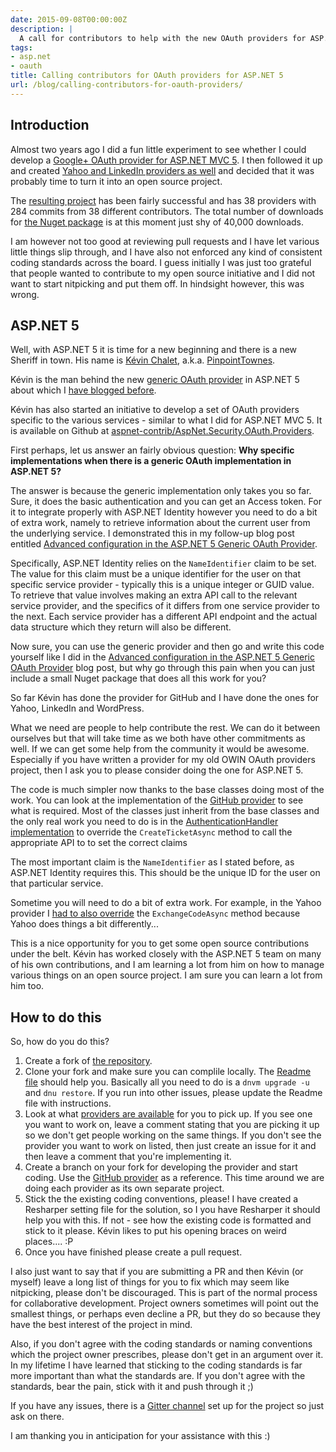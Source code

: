 ```yaml
---
date: 2015-09-08T00:00:00Z
description: |
  A call for contributors to help with the new OAuth providers for ASP.NET 5
tags:
- asp.net
- oauth
title: Calling contributors for OAuth providers for ASP.NET 5
url: /blog/calling-contributors-for-oauth-providers/
---
```


## Introduction

Almost two years ago I did a fun little experiment to see whether I could develop a [Google+ OAuth provider for ASP.NET MVC 5](/blog/google-oauth-sign-asp-net-identity). I then followed it up and created [Yahoo and LinkedIn providers as well](/blog/introducing-the-yahoo-linkedin-oauth-security-providers-for-owin) and decided that it was probably time to turn it into an open source project.

The [resulting project](https://github.com/RockstarLabs/OwinOAuthProviders) has been fairly successful and has 38 providers with 284 commits from 38 different contributors. The total number of downloads for [the Nuget package](https://www.nuget.org/packages/owin.security.providers) is at this moment just shy of 40,000 downloads.

I am however not too good at reviewing pull requests and I have let various little things slip through, and I have also not enforced any kind of consistent coding standards across the board. I guess initially I was just too grateful that people wanted to contribute to my open source initiative and I did not want to start nitpicking and put them off. In hindsight however, this was wrong.  

## ASP.NET 5

Well, with ASP.NET 5 it is time for a new beginning and there is a new Sheriff in town. His name is [Kévin Chalet](https://twitter.com/PinpointTownes), a.k.a. [PinpointTownes](https://github.com/PinpointTownes).

Kévin is the man behind the new [generic OAuth provider](https://github.com/aspnet/Security/tree/dev/src/Microsoft.AspNet.Authentication.OAuth) in ASP.NET 5 about which I [have blogged before](/blog/advanced-configuration-in-the-aspnet5-generic-oauth-provider). 

Kévin has also started an initiative to develop a set of OAuth providers specific to the various services - similar to what I did for ASP.NET MVC 5. It is available on Github at [aspnet-contrib/AspNet.Security.OAuth.Providers](https://github.com/aspnet-contrib/AspNet.Security.OAuth.Providers).

First perhaps, let us answer an fairly obvious question: **Why specific implementations when there is a generic OAuth implementation in ASP.NET 5?**

The answer is because the generic implementation only takes you so far. Sure, it does the basic authentication and you can get an Access token. For it to integrate properly with ASP.NET Identity however you need to do a bit of extra work, namely to retrieve information about the current user from the underlying service. I demonstrated this in my follow-up blog post entitled [Advanced configuration in the ASP.NET 5 Generic OAuth Provider](/blog/advanced-configuration-in-the-aspnet5-generic-oauth-provider).

Specifically, ASP.NET Identity relies on the `NameIdentifier` claim to be set. The value for this claim must be a unique identifier for the user on that specific service provider - typically this is a unique integer or GUID value. To retrieve that value involves making an extra API call to the relevant service provider, and the specifics of it differs from one service provider to the next. Each service provider has a different API endpoint and the actual data structure which they return will also be different. 

Now sure, you can use the generic provider and then go and write this code yourself like I did in the [Advanced configuration in the ASP.NET 5 Generic OAuth Provider](/blog/advanced-configuration-in-the-aspnet5-generic-oauth-provider) blog post, but why go through this pain when you can just include a small Nuget package that does all this work for you?

So far Kévin has done the provider for GitHub and I have done the ones for Yahoo, LinkedIn and WordPress. 

What we need are people to help contribute the rest. We can do it between ourselves but that will take time as we both have other commitments as well. If we can get some help from the community it would be awesome. Especially if you have written a provider for my old OWIN OAuth providers project, then I ask you to please consider doing the one for ASP.NET 5.

The code is much simpler now thanks to the base classes doing most of the work. You can look at the implementation of the [GitHub provider](https://github.com/aspnet-contrib/AspNet.Security.OAuth.Providers/tree/dev/src/AspNet.Security.OAuth.GitHub) to see what is required. Most of the classes just inherit from the base classes and the only real work you need to do is  in the [AuthenticationHandler implementation](https://github.com/aspnet-contrib/AspNet.Security.OAuth.Providers/blob/dev/src/AspNet.Security.OAuth.GitHub/GitHubAuthenticationHandler.cs) to override the `CreateTicketAsync` method to call the appropriate API to to set the correct claims

The most important claim is the `NameIdentifier` as I stated before, as ASP.NET Identity requires this. This should be the unique ID for the user on that particular service.

Sometime you will need to do a bit of extra work. For example, in the Yahoo provider I [had to also override](https://github.com/aspnet-contrib/AspNet.Security.OAuth.Providers/blob/dev/src/AspNet.Security.OAuth.Yahoo/YahooAuthenticationHandler.cs) the `ExchangeCodeAsync` method because Yahoo does things a bit differently...  

This is a nice opportunity for you to get some open source contributions under the belt. Kévin has worked closely with the ASP.NET 5 team on many of his own contributions, and I am learning a lot from him on how to manage various things on an open source project. I am sure you can learn a lot from him too.

## How to do this

So, how do you do this? 

1. Create a fork of [the repository](https://github.com/aspnet-contrib/AspNet.Security.OAuth.Providers). 
2. Clone your fork and make sure you can complile locally. The [Readme file](https://github.com/aspnet-contrib/AspNet.Security.OAuth.Providers/blob/dev/README.md) should help you. Basically all you need to do is a `dnvm upgrade -u` and `dnu restore`. If you run into other issues, please update the Readme file with instructions.
3. Look at what [providers are available](https://github.com/aspnet-contrib/AspNet.Security.OAuth.Providers/issues) for you to pick up. If you see one you want to work on, leave a comment stating that you are picking it up so we don't get people working on the same things. If you don't see the provider you want to work on listed, then just create an issue for it and then leave a comment that you're implementing it.  
4. Create a branch on your fork for developing the provider and start coding. Use the [GitHub provider](https://github.com/aspnet-contrib/AspNet.Security.OAuth.Providers/tree/dev/src/AspNet.Security.OAuth.GitHub) as a reference. This time around we are doing each provider as its own separate project.
5. Stick the the existing coding conventions, please! I have created a Resharper setting file for the solution, so I you have Resharper it should help you with this. If not - see how the existing code is formatted and stick to it please. Kévin likes to put his opening braces on weird places.... :P
6. Once you have finished please create a pull request.  

I also just want to say that if you are submitting a PR and then Kévin (or myself) leave a long list of things for you to fix which may seem like nitpicking, please don't be discouraged. This is part of the normal process for collaborative development. Project owners sometimes will point out the smallest things, or perhaps even decline a PR, but they do so because they have the best interest of the project in mind.

Also, if you don't agree with the coding standards or naming conventions which the project owner prescribes, please don't get in an argument over it. In my lifetime I have learned that sticking to the coding standards is far more important than what the standards are. If you don't agree with the standards, bear the pain, stick with it and push through it ;)   

If you have any issues, there is a [Gitter channel](https://gitter.im/aspnet-contrib/AspNet.Security.OAuth.Providers) set up for the project so just ask on there.

I am thanking you in anticipation for your assistance with this :)